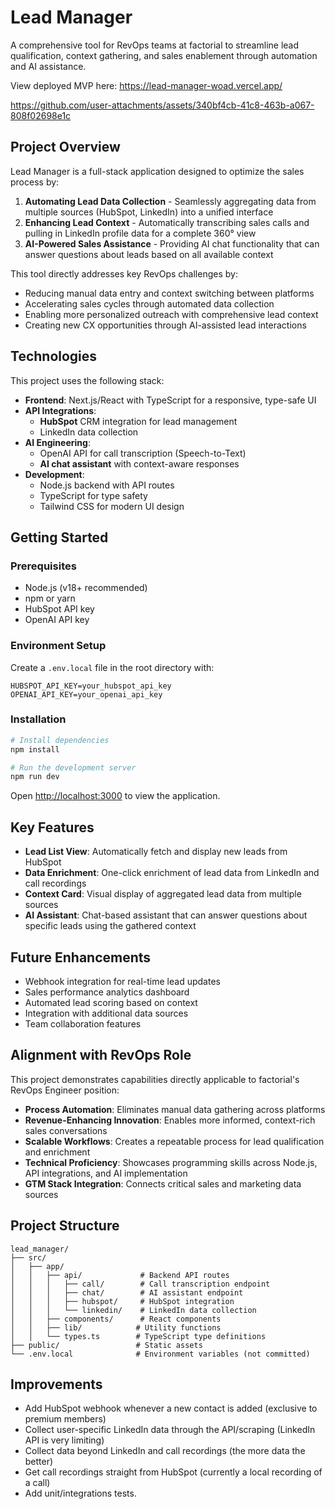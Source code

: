 # Lead Manager

A comprehensive tool for RevOps teams at factorial to streamline lead qualification, context gathering, and sales enablement through automation and AI assistance.

View deployed MVP here: https://lead-manager-woad.vercel.app/

https://github.com/user-attachments/assets/340bf4cb-41c8-463b-a067-808f02698e1c

## Project Overview

Lead Manager is a full-stack application designed to optimize the sales process by:

1. **Automating Lead Data Collection** - Seamlessly aggregating data from multiple sources (HubSpot, LinkedIn) into a unified interface
2. **Enhancing Lead Context** - Automatically transcribing sales calls and pulling in LinkedIn profile data for a complete 360° view
3. **AI-Powered Sales Assistance** - Providing AI chat functionality that can answer questions about leads based on all available context

This tool directly addresses key RevOps challenges by:
- Reducing manual data entry and context switching between platforms
- Accelerating sales cycles through automated data collection
- Enabling more personalized outreach with comprehensive lead context
- Creating new CX opportunities through AI-assisted lead interactions

## Technologies

This project uses the following stack:

- **Frontend**: Next.js/React with TypeScript for a responsive, type-safe UI
- **API Integrations**: 
  - **HubSpot** CRM integration for lead management
  - LinkedIn data collection
- **AI Engineering**:
  - OpenAI API for call transcription (Speech-to-Text)
  - **AI chat assistant** with context-aware responses
- **Development**: 
  - Node.js backend with API routes
  - TypeScript for type safety
  - Tailwind CSS for modern UI design

## Getting Started

### Prerequisites

- Node.js (v18+ recommended)
- npm or yarn
- HubSpot API key
- OpenAI API key

### Environment Setup

Create a `.env.local` file in the root directory with:
```
HUBSPOT_API_KEY=your_hubspot_api_key
OPENAI_API_KEY=your_openai_api_key
```

### Installation

```bash
# Install dependencies
npm install

# Run the development server
npm run dev
```
Open [http://localhost:3000](http://localhost:3000) to view the application.

## Key Features

- **Lead List View**: Automatically fetch and display new leads from HubSpot
- **Data Enrichment**: One-click enrichment of lead data from LinkedIn and call recordings
- **Context Card**: Visual display of aggregated lead data from multiple sources
- **AI Assistant**: Chat-based assistant that can answer questions about specific leads using the gathered context

## Future Enhancements

- Webhook integration for real-time lead updates
- Sales performance analytics dashboard
- Automated lead scoring based on context
- Integration with additional data sources
- Team collaboration features

## Alignment with RevOps Role

This project demonstrates capabilities directly applicable to factorial's RevOps Engineer position:

- **Process Automation**: Eliminates manual data gathering across platforms
- **Revenue-Enhancing Innovation**: Enables more informed, context-rich sales conversations
- **Scalable Workflows**: Creates a repeatable process for lead qualification and enrichment
- **Technical Proficiency**: Showcases programming skills across Node.js, API integrations, and AI implementation
- **GTM Stack Integration**: Connects critical sales and marketing data sources

## Project Structure

```
lead_manager/
├── src/
│   ├── app/
│   │   ├── api/             # Backend API routes
│   │   │   ├── call/        # Call transcription endpoint
│   │   │   ├── chat/        # AI assistant endpoint
│   │   │   ├── hubspot/     # HubSpot integration
│   │   │   └── linkedin/    # LinkedIn data collection
│   │   ├── components/      # React components
│   │   ├── lib/            # Utility functions
│   │   └── types.ts        # TypeScript type definitions
├── public/                 # Static assets
└── .env.local              # Environment variables (not committed)
```

## Improvements

- Add HubSpot webhook whenever a new contact is added (exclusive to premium members)
- Collect user-specific LinkedIn data through the API/scraping (LinkedIn API is very limiting)
- Collect data beyond LinkedIn and call recordings (the more data the better)
- Get call recordings straight from HubSpot (currently a local recording of a call)
- Add unit/integrations tests.
